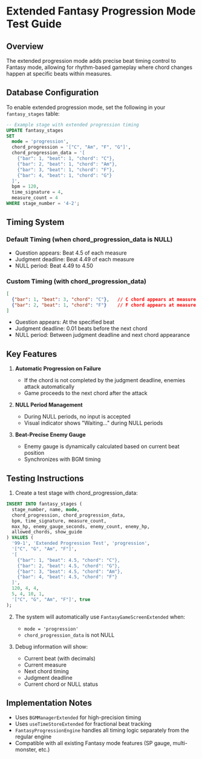# Extended Fantasy Progression Mode Test Guide

## Overview
The extended progression mode adds precise beat timing control to Fantasy mode, allowing for rhythm-based gameplay where chord changes happen at specific beats within measures.

## Database Configuration

To enable extended progression mode, set the following in your `fantasy_stages` table:

```sql
-- Example stage with extended progression timing
UPDATE fantasy_stages
SET 
  mode = 'progression',
  chord_progression = '["C", "Am", "F", "G"]',
  chord_progression_data = '[
    {"bar": 1, "beat": 1, "chord": "C"},
    {"bar": 2, "beat": 1, "chord": "Am"},
    {"bar": 3, "beat": 1, "chord": "F"},
    {"bar": 4, "beat": 1, "chord": "G"}
  ]',
  bpm = 120,
  time_signature = 4,
  measure_count = 4
WHERE stage_number = '4-2';
```

## Timing System

### Default Timing (when chord_progression_data is NULL)
- Question appears: Beat 4.5 of each measure
- Judgment deadline: Beat 4.49 of each measure
- NULL period: Beat 4.49 to 4.50

### Custom Timing (with chord_progression_data)
```json
[
  {"bar": 1, "beat": 3, "chord": "C"},   // C chord appears at measure 1, beat 3
  {"bar": 2, "beat": 1, "chord": "F"}    // F chord appears at measure 2, beat 1
]
```

- Question appears: At the specified beat
- Judgment deadline: 0.01 beats before the next chord
- NULL period: Between judgment deadline and next chord appearance

## Key Features

1. **Automatic Progression on Failure**
   - If the chord is not completed by the judgment deadline, enemies attack automatically
   - Game proceeds to the next chord after the attack

2. **NULL Period Management**
   - During NULL periods, no input is accepted
   - Visual indicator shows "Waiting..." during NULL periods

3. **Beat-Precise Enemy Gauge**
   - Enemy gauge is dynamically calculated based on current beat position
   - Synchronizes with BGM timing

## Testing Instructions

1. Create a test stage with chord_progression_data:
```sql
INSERT INTO fantasy_stages (
  stage_number, name, mode, 
  chord_progression, chord_progression_data,
  bpm, time_signature, measure_count,
  max_hp, enemy_gauge_seconds, enemy_count, enemy_hp,
  allowed_chords, show_guide
) VALUES (
  '99-1', 'Extended Progression Test', 'progression',
  '["C", "G", "Am", "F"]',
  '[
    {"bar": 1, "beat": 4.5, "chord": "C"},
    {"bar": 2, "beat": 4.5, "chord": "G"},
    {"bar": 3, "beat": 4.5, "chord": "Am"},
    {"bar": 4, "beat": 4.5, "chord": "F"}
  ]',
  120, 4, 4,
  5, 4, 10, 1,
  '["C", "G", "Am", "F"]', true
);
```

2. The system will automatically use `FantasyGameScreenExtended` when:
   - `mode = 'progression'`
   - `chord_progression_data` is not NULL

3. Debug information will show:
   - Current beat (with decimals)
   - Current measure
   - Next chord timing
   - Judgment deadline
   - Current chord or NULL status

## Implementation Notes

- Uses `BGMManagerExtended` for high-precision timing
- Uses `useTimeStoreExtended` for fractional beat tracking
- `FantasyProgressionEngine` handles all timing logic separately from the regular engine
- Compatible with all existing Fantasy mode features (SP gauge, multi-monster, etc.)